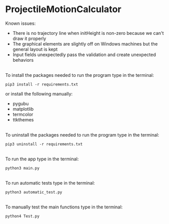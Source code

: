 # ProjectileMotionCalculator

Known issues:
- There is no trajectory line when initHeight is non-zero because we can't draw it properly
- The graphical elements are slightly off on Windows machines but the general layout is kept
- Input fields unexpectedly pass the validation and create unexpected behaviors

\
To install the packages needed to run the program type in the terminal:
```
pip3 install -r requirements.txt
```

or install the following manually:
* pygubu
* matplotlib
* termcolor
* ttkthemes

\
To uninstall the packages needed to run the program type in the terminal:
```
pip3 uninstall -r requirements.txt
```
\
To run the app type in the terminal:
```
python3 main.py
```
\
To run automatic tests type in the terminal:
```
python3 automatic_test.py
```
\
To manually test the main functions type in the terminal:
```
python4 Test.py
```
